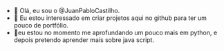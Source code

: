 - 👋 Olá, eu sou o @JuanPabloCastilho.
- 👀 Eu estou interessado em criar projetos aqui no github para ter um pouco de portfólio.
- 🌱eu estou no momento me aprofundando um pouco mais em python, e depois pretendo aprender mais sobre java script.
